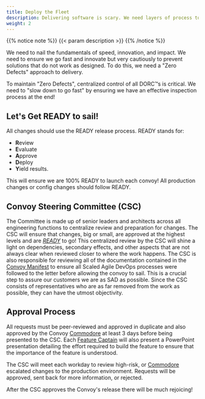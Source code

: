 ```yaml
---
title: Deploy the Fleet
description: Delivering software is scary. We need layers of process to feel better.
weight: 2
---
```


{{% notice note %}}
{{< param description >}}
{{% /notice %}}

We need to nail the fundamentals of speed, innovation, and impact. We need to ensure we go fast and innovate but very cautiously to prevent solutions that do not work as designed. To do this, we need a "Zero Defects" approach to delivery.

To maintain "Zero Defects", centralized control of all DORC&trade;s is critical. We need to "slow down to go fast" by ensuring we have an effective inspection process at the end!

## Let's Get READY to sail!

All changes should use the READY release process. READY stands for:

- **R**eview
- **E**valuate
- **A**pprove
- **D**eploy
- **Y**ield results.

This will ensure we are 100% READY to launch each convoy! All production changes or config changes should follow READY.

## Convoy Steering Committee (CSC)

The Committee is made up of senior leaders and architects across all engineering functions to centralize review and preparation for changes. The CSC will ensure that changes, big or small, are approved at the highest levels and are *[READY](#lets-get-ready-to-sail)* to go! This centralized review by the CSC will shine a light on dependencies, secondary effects, and other aspects that are not always clear when reviewed closer to where the work happens. The CSC is also responsible for reviewing all of the documentation contained in the [Convoy Manifest](/release-convoy/manifest/) to ensure all Scaled Agile DevOps processes were followed to the letter before allowing the convoy to sail. This is a crucial step to assure our customers we are as SAD as possible. Since the CSC consists of representatives who are as far removed from the work as possible, they can have the utmost objectivity.

## Approval Process

All requests must be peer-reviewed and approved in duplicate and also approved by the Convoy [Commodore](/roles/#commodore-c) at least 3 days before being presented to the CSC. Each [Feature Captain](/roles/#feature-captain-fc) will also present a PowerPoint presentation detailing the effort required to build the feature to ensure that the importance of the feature is understood.

The CSC will meet each workday to review high-risk, or [Commodore](/roles/#commodore-c) escalated changes to the production environment.  Requests will be approved, sent back for more information, or rejected.

After the CSC approves the Convoy's release there will be much rejoicing!

